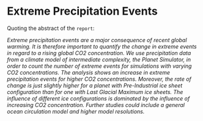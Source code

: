 # Extreme Precipitation Events

Quoting the abstract of the `report`:

*Extreme precipitation events are a major consequence of recent global warming. It is therefore important to quantify the change in extreme events in regard to a rising global CO2 concentration. We use precipitation data from a climate model of intermediate complexity, the Planet Simulator, in order to count the number of extreme events for simulations with varying CO2 concentrations. The analysis shows an increase in extreme precipitation events for higher CO2 concentrations. Moreover, the rate of change is just slightly higher for a planet with Pre-Industrial ice sheet configuration than for one with Last Glacial Maximum ice sheets. The influence of different ice configurations is dominated by the influence of increasing CO2 concentration. Further studies could include a general ocean circulation model and higher model resolutions.*
